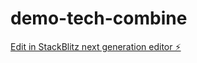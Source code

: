 # demo-tech-combine

[Edit in StackBlitz next generation editor ⚡️](https://stackblitz.com/~/github.com/Evenajah/demo-tech-combine)